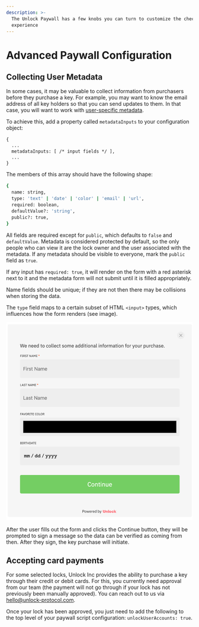 ```yaml
---
description: >-
  The Unlock Paywall has a few knobs you can turn to customize the checkout
  experience
---
```


# Advanced Paywall Configuration

## Collecting User Metadata

In some cases, it may be valuable to collect information from purchasers before they purchase a key. For example, you may want to know the email address of all key holders so that you can send updates to them. In that case, you will want to work with [user-specific metadata](../../developers/metadata.md#user-specific-metadata).

To achieve this, add a property called `metadataInputs` to your configuration object:

```text
{
  ...
  metadataInputs: [ /* input fields */ ],
  ...
}
```

The members of this array should have the following shape:

```bash
{
  name: string,
  type: 'text' | 'date' | 'color' | 'email' | 'url',
  required: boolean,
  defaultValue?: 'string',
  public?: true,
}
```

All fields are required except for `public`, which defaults to `false` and `defaultValue`. Metadata is considered protected by default, so the only people who can view it are the lock owner and the user associated with the metadata. If any metadata should be visible to everyone, mark the `public` field as `true`.

If any input has `required: true`, it will render on the form with a red asterisk next to it and the metadata form will not submit until it is filled appropriately.

Name fields should be unique; if they are not then there may be collisions when storing the data.

The `type` field maps to a certain subset of HTML `<input>` types, which influences how the form renders \(see image\).

![In this example, first and last names are required and all other fields are optional.](../../.gitbook/assets/metadataformexample.png)

After the user fills out the form and clicks the Continue button, they will be prompted to sign a message so the data can be verified as coming from then. After they sign, the key purchase will initiate.

## Accepting card payments

For some selected locks, Unlock Inc provides the ability to purchase a key through their credit or debit cards. For this, you currently need approval from our team \(the payment will not go through if your lock has not previously been manually approved\). You can reach out to us via hello@unlock-protocol.com.

Once your lock has been approved, you just need to add the following to the top level of your paywall script configuration: `unlockUserAccounts: true`.

